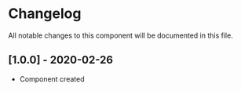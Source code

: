 # Changelog
All notable changes to this component will be documented in this file.

## [1.0.0] - 2020-02-26
- Component created
